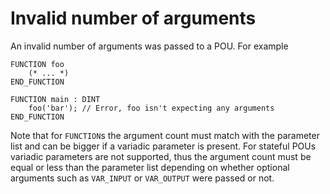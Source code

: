 # Invalid number of arguments

An invalid number of arguments was passed to a POU. For example

```iecst
FUNCTION foo
    (* ... *)
END_FUNCTION

FUNCTION main : DINT
    foo('bar'); // Error, foo isn't expecting any arguments
END_FUNCTION
```

Note that for `FUNCTION`s the argument count must match with the parameter list and can be bigger if a variadic
parameter is present. For stateful POUs variadic parameters are not supported, thus the argument count must be equal 
or less than the parameter list depending on whether optional arguments such as `VAR_INPUT` or `VAR_OUTPUT` were 
passed or not.
